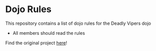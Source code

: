 Dojo Rules
==========

This repository contains a list of dojo rules for the Deadly Vipers dojo

* All members should read the rules

Find the original project [here](https://github.com/deadlyvipers)!
